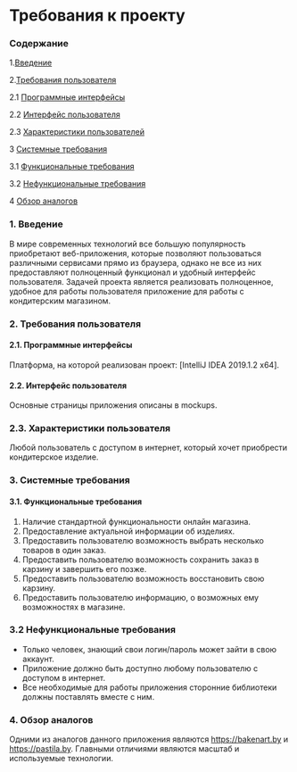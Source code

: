 # Требования к проекту

### Содержание

1.[Введение](#1)

2.[Требования пользователя](#2) <br>
  
 2.1 [Программные интерфейсы](#2.1) <br>
  
 2.2 [Интерфейс пользователя](#2.2) <br>

 2.3 [Характеристики пользователей](#2.3) <br>

3 [Системные требования](#3) <br>
 
 3.1 [Функциональные требования](#3.1) <br>
  
 3.2 [Нефункциональные требования](#3.2) <br>
 
 4 [Обзор аналогов](#4) <br> 
  


### 1. Введение <a name="1"></a>

В мире современных технологий все большую популярность приобретают веб-приложения, которые позволяют пользоваться 
различными сервисами прямо из браузера, однако не все из них предоставляют полноценный функционал и удобный интерфейс 
пользователя. Задачей проекта является реализовать полноценное, удобное для работы пользователя приложение для работы с 
кондитерским магазином. 

### 2. Требования пользователя <a name="2"></a>


#### 2.1. Программные интерфейсы <a name="2.1"></a>


Платформа, на которой реализован проект:
[IntelliJ IDEA 2019.1.2 x64]. 


#### 2.2. Интерфейс пользователя <a name="2.2"></a>

Основные страницы приложения описаны в mockups.

### 2.3. Характеристики пользователя <a name="2.3"></a>

Любой пользователь с доступом в интернет, который хочет приобрести кондитерское изделие.

### 3. Системные требования <a name="3"></a>


#### 3.1. Функциональные требования <a name="3.1"></a>


1. Наличие стандартной функциональности онлайн магазина.
2. Предоставление актуальной информации об изделиях.
4. Предоставить пользователю возможность выбрать несколько товаров в один заказ.
5. Предоставить пользователю возможность сохранить заказ в карзину и завершить его позже.
6. Предоставить пользователю возможность восстановить свою карзину.
7. Предоставить пользователю информацию, о возможных ему возможностях в магазине.  
 

### 3.2 Нефункциональные требования <a name="3.2"></a>


* Только человек, знающий свои логин/пароль может зайти в свою аккаунт.
* Приложение должно быть доступно любому пользователю с доступом в интернет.
* Все необходимые для работы приложения сторонние библиотеки должны поставлять вместе с ним.

### 4. Обзор аналогов <a name="4"></a>

Одними из аналогов данного приложения являются https://bakenart.by и https://pastila.by.
Главными отличиями являются масштаб и используемые технологии.